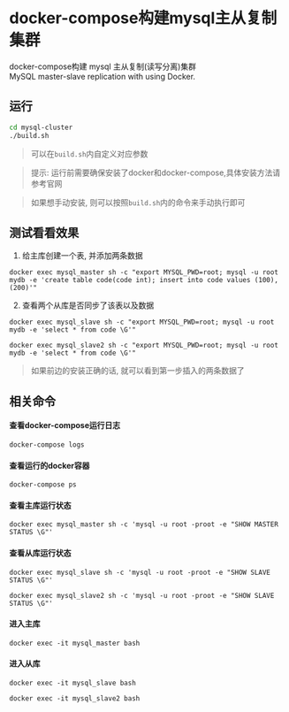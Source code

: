 docker-compose构建mysql主从复制集群 
========================
docker-compose构建 mysql 主从复制(读写分离)集群  
MySQL master-slave replication with using Docker. 

## 运行
```bash
cd mysql-cluster
./build.sh
```
> 可以在`build.sh`内自定义对应参数  

> 提示: 运行前需要确保安装了docker和docker-compose,具体安装方法请参考官网  

> 如果想手动安装, 则可以按照`build.sh`内的命令来手动执行即可  

## 测试看看效果
1. 给主库创建一个表, 并添加两条数据
```
docker exec mysql_master sh -c "export MYSQL_PWD=root; mysql -u root mydb -e 'create table code(code int); insert into code values (100), (200)'"
```
2. 查看两个从库是否同步了该表以及数据
```
docker exec mysql_slave sh -c "export MYSQL_PWD=root; mysql -u root mydb -e 'select * from code \G'"
```
```
docker exec mysql_slave2 sh -c "export MYSQL_PWD=root; mysql -u root mydb -e 'select * from code \G'"
```
> 如果前边的安装正确的话, 就可以看到第一步插入的两条数据了  

## 相关命令

#### 查看docker-compose运行日志
```
docker-compose logs
```

#### 查看运行的docker容器
```
docker-compose ps
```

#### 查看主库运行状态

```
docker exec mysql_master sh -c 'mysql -u root -proot -e "SHOW MASTER STATUS \G"'
```

#### 查看从库运行状态
```
docker exec mysql_slave sh -c 'mysql -u root -proot -e "SHOW SLAVE STATUS \G"'
```
```
docker exec mysql_slave2 sh -c 'mysql -u root -proot -e "SHOW SLAVE STATUS \G"'
```

#### 进入主库

```
docker exec -it mysql_master bash
```

#### 进入从库

```
docker exec -it mysql_slave bash
```

```
docker exec -it mysql_slave2 bash
```

